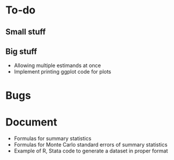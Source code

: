 # To-do

## Small stuff

## Big stuff

* Allowing multiple estimands at once
* Implement printing ggplot code for plots

# Bugs

# Document

* Formulas for summary statistics
* Formulas for Monte Carlo standard errors of summary statistics
* Example of R, Stata code to generate a dataset in proper format
